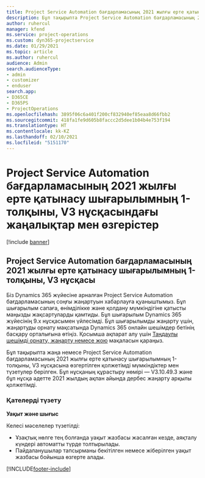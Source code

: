 ```yaml
---
title: Project Service Automation бағдарламасының 2021 жылғы ерте қатынасу шығарылымның 1-толқыны, V3 нұсқасындағы жаңалықтар мен өзгерістер
description: Бұл тақырыпта Project Service Automation бағдарламасының 2021 жылғы ерте қатынасу шығарылымның 1-толқыны, V3 нұсқасындағы қолжетімді мүмкіндіктер мен түзетулер берілген.
author: ruhercul
manager: kfend
ms.service: project-operations
ms.custom: dyn365-projectservice
ms.date: 01/29/2021
ms.topic: article
ms.author: ruhercul
audience: Admin
search.audienceType:
- admin
- customizer
- enduser
search.app:
- D365CE
- D365PS
- ProjectOperations
ms.openlocfilehash: 3895f06c6a401f200cf832940ef85eaa8d66fbb2
ms.sourcegitcommit: 418fa1fe9d605b8faccc2d5dee1b04b4e753f194
ms.translationtype: HT
ms.contentlocale: kk-KZ
ms.lasthandoff: 02/10/2021
ms.locfileid: "5151170"
---
```

# <a name="whats-new-or-changed-in-project-service-automation-early-access-wave-1-2021-v3"></a>Project Service Automation бағдарламасының 2021 жылғы ерте қатынасу шығарылымның 1-толқыны, V3 нұсқасындағы жаңалықтар мен өзгерістер

[!include [banner](../includes/psa-now-project-operations.md)]

## <a name="project-service-automation-early-access-wave-1-2021-v3"></a>Project Service Automation бағдарламасының 2021 жылғы ерте қатынасу шығарылымның 1-толқыны, V3 нұсқасы

Біз Dynamics 365 жүйесіне арналған Project Service Automation бағдарламасының соңғы жаңартуын хабарлауға қуаныштымыз. Бұл шығарылым сапаға, өнімділікке және қолдану мүмкіндігіне қатысты маңызды жақсартуларды қамтиды. Бұл шығарылым Dynamics 365 жүйесінің 9.x нұсқасымен үйлесімді. Бұл шығарылымды жаңарту үшін, жаңартуды орнату мақсатында Dynamics 365 онлайн шешімдер бетінің басқару орталығына өтіңіз. Қосымша ақпарат алу үшін [Таңдаулы шешімді орнату, жаңарту немесе жою](https://docs.microsoft.com/power-platform/admin/install-remove-preferred-solution) мақаласын қараңыз.

Бұл тақырыпта жаңа немесе Project Service Automation бағдарламасының 2021 жылғы ерте қатынасу шығарылымның 1-толқыны, V3 нұсқасына өзгертілген қолжетімді мүмкіндіктер мен түзетулер берілген. Бұл нұсқаның құрастыру нөмірі — V3.10.49.3 және бұл нұсқа әдетте 2021 жылдың ақпан айында дербес жаңарту арқылы қолжетімді.


### <a name="bug-fixes"></a>Қателерді түзету

**Уақыт және шығыс**

Келесі мәселелер түзетілді:

- Ұзақтық нөлге тең болғанда уақыт жазбасы жасалған кезде, аяқталу күндері автоматты түрде толтырылады.
- Пайдаланушылар тапсырманы бекітілген немесе жіберілген уақыт жазбасы бойынша өзгерте алады.


[!INCLUDE[footer-include](../includes/footer-banner.md)]